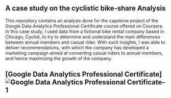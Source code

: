 ## A case study on the cyclistic bike-share Analysis
This repository contains an analysis done for the capstone project of the Google Data Analytics Professional Certificate course offered on Coursera. In this case study, I used data from a fictional bike rental company based in Chicago, Cyclist, to try to determine and understand the main differences between annual members and casual rider. With such insights, I was able to deliver recommendations, with which the company has developed a marketing campaign aimed at converting casual riders to annual members, and hence maximizing the growth of the company.


## [Google Data Analytics Professional Certificate]![Google Data Analytics Professional Certificate-1](https://user-images.githubusercontent.com/98198570/170852872-94332deb-8a49-4446-a239-66a9c6911915.png)

